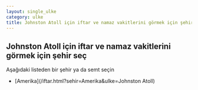 ```yaml
---
layout: single_ulke
category: ulke
title: Johnston Atoll için iftar ve namaz vakitlerini görmek için şehir seç
---
```



## Johnston Atoll için iftar ve namaz vakitlerini görmek için şehir seç

Aşağıdaki listeden bir şehir ya da semt seçin


* [Amerika](/iftar.html?sehir=Amerika&ulke=Johnston Atoll)
